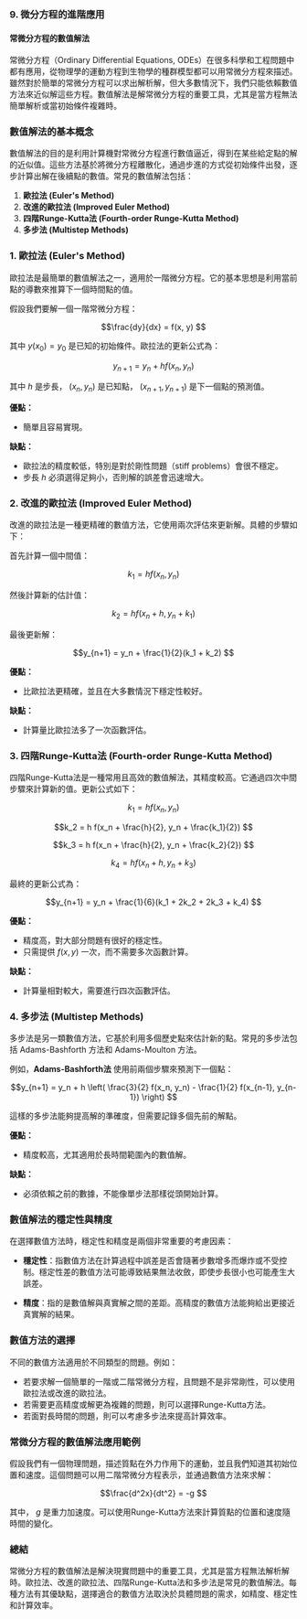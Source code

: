 ### **9. 微分方程的進階應用**  
#### **常微分方程的數值解法**

常微分方程（Ordinary Differential Equations, ODEs）在很多科學和工程問題中都有應用，從物理學的運動方程到生物學的種群模型都可以用常微分方程來描述。雖然對於簡單的常微分方程可以求出解析解，但大多數情況下，我們只能依賴數值方法來近似解這些方程。數值解法是解常微分方程的重要工具，尤其是當方程無法簡單解析或當初始條件複雜時。

### **數值解法的基本概念**

數值解法的目的是利用計算機對常微分方程進行數值逼近，得到在某些給定點的解的近似值。這些方法基於將微分方程離散化，通過步進的方式從初始條件出發，逐步計算出解在後續點的數值。常見的數值解法包括：

1. **歐拉法 (Euler's Method)**
2. **改進的歐拉法 (Improved Euler Method)**
3. **四階Runge-Kutta法 (Fourth-order Runge-Kutta Method)**
4. **多步法 (Multistep Methods)**

### **1. 歐拉法 (Euler's Method)**

歐拉法是最簡單的數值解法之一，適用於一階微分方程。它的基本思想是利用當前點的導數來推算下一個時間點的值。

假設我們要解一個一階常微分方程：


```math
\frac{dy}{dx} = f(x, y)

```

其中  $y(x_0) = y_0$  是已知的初始條件。歐拉法的更新公式為：


```math
y_{n+1} = y_n + h f(x_n, y_n)

```

其中  $h$  是步長， $(x_n, y_n)$  是已知點， $(x_{n+1}, y_{n+1})$  是下一個點的預測值。

**優點：**
- 簡單且容易實現。
  
**缺點：**
- 歐拉法的精度較低，特別是對於剛性問題（stiff problems）會很不穩定。
- 步長  $h$  必須選得足夠小，否則解的誤差會迅速增大。

### **2. 改進的歐拉法 (Improved Euler Method)**

改進的歐拉法是一種更精確的數值方法，它使用兩次評估來更新解。具體的步驟如下：

首先計算一個中間值：


```math
k_1 = h f(x_n, y_n)

```

然後計算新的估計值：


```math
k_2 = h f(x_n + h, y_n + k_1)

```

最後更新解：


```math
y_{n+1} = y_n + \frac{1}{2}(k_1 + k_2)

```

**優點：**
- 比歐拉法更精確，並且在大多數情況下穩定性較好。
  
**缺點：**
- 計算量比歐拉法多了一次函數評估。

### **3. 四階Runge-Kutta法 (Fourth-order Runge-Kutta Method)**

四階Runge-Kutta法是一種常用且高效的數值解法，其精度較高。它通過四次中間步驟來計算新的值。更新公式如下：


```math
k_1 = h f(x_n, y_n)

```

```math
k_2 = h f(x_n + \frac{h}{2}, y_n + \frac{k_1}{2})

```

```math
k_3 = h f(x_n + \frac{h}{2}, y_n + \frac{k_2}{2})

```

```math
k_4 = h f(x_n + h, y_n + k_3)

```

最終的更新公式為：


```math
y_{n+1} = y_n + \frac{1}{6}(k_1 + 2k_2 + 2k_3 + k_4)

```

**優點：**
- 精度高，對大部分問題有很好的穩定性。
- 只需提供  $f(x, y)$  一次，而不需要多次函數計算。

**缺點：**
- 計算量相對較大，需要進行四次函數評估。

### **4. 多步法 (Multistep Methods)**

多步法是另一類數值方法，它基於利用多個歷史點來估計新的點。常見的多步法包括 Adams-Bashforth 方法和 Adams-Moulton 方法。

例如，**Adams-Bashforth法** 使用前兩個步驟來預測下一個點：


```math
y_{n+1} = y_n + h \left( \frac{3}{2} f(x_n, y_n) - \frac{1}{2} f(x_{n-1}, y_{n-1}) \right)

```

這樣的多步法能夠提高解的準確度，但需要記錄多個先前的解點。

**優點：**
- 精度較高，尤其適用於長時間範圍內的數值解。

**缺點：**
- 必須依賴之前的數據，不能像單步法那樣從頭開始計算。

### **數值解法的穩定性與精度**

在選擇數值方法時，穩定性和精度是兩個非常重要的考慮因素：

- **穩定性**：指數值方法在計算過程中誤差是否會隨著步數增多而爆炸或不受控制。穩定性差的數值方法可能導致結果無法收斂，即使步長很小也可能產生大誤差。
  
- **精度**：指的是數值解與真實解之間的差距。高精度的數值方法能夠給出更接近真實解的結果。

### **數值方法的選擇**

不同的數值方法適用於不同類型的問題。例如：

- 若要求解一個簡單的一階或二階常微分方程，且問題不是非常剛性，可以使用歐拉法或改進的歐拉法。
- 若需要更高精度或解更為複雜的問題，則可以選擇Runge-Kutta方法。
- 若面對長時間的問題，則可以考慮多步法來提高計算效率。

### **常微分方程的數值解法應用範例**

假設我們有一個物理問題，描述質點在外力作用下的運動，並且我們知道其初始位置和速度。這個問題可以用二階常微分方程表示，並通過數值方法來求解：


```math
\frac{d^2x}{dt^2} = -g

```

其中， $g$  是重力加速度。可以使用Runge-Kutta方法來計算質點的位置和速度隨時間的變化。

### **總結**

常微分方程的數值解法是解決現實問題中的重要工具，尤其是當方程無法解析解時。歐拉法、改進的歐拉法、四階Runge-Kutta法和多步法是常見的數值解法。每種方法有其優缺點，選擇適合的數值方法取決於具體問題的需求，如精度、穩定性和計算效率。